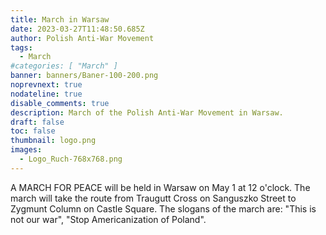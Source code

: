 ```yaml
---
title: March in Warsaw
date: 2023-03-27T11:48:50.685Z
author: Polish Anti-War Movement
tags:
  - March
#categories: [ "March" ]
banner: banners/Baner-100-200.png
noprevnext: true
nodateline: true
disable_comments: true
description: March of the Polish Anti-War Movement in Warsaw.
draft: false
toc: false
thumbnail: logo.png
images:
  - Logo_Ruch-768x768.png
---
```


A MARCH FOR PEACE will be held in Warsaw on May 1 at 12 o'clock. The march will take the route from Traugutt Cross on Sanguszko Street to Zygmunt Column on Castle Square. The slogans of the march are: "This is not our war", "Stop Americanization of Poland".

